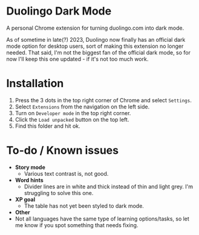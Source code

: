 # Duolingo Dark Mode
 A personal Chrome extension for turning duolingo.com into dark mode.

 As of sometime in late(?) 2023, Duolingo now finally has an official dark mode option for desktop users, sort of making this extension no longer needed. That said, I'm not the biggest fan of the official dark mode, so for now I'll keep this one updated - if it's not too much work.

# Installation
1. Press the 3 dots in the top right corner of Chrome and select `Settings`.
2. Select `Extensions` from the navigation on the left side.
3. Turn on `Developer mode` in the top right corner.
4. Click the `Load unpacked` button on the top left.
5. Find this folder and hit ok.

# To-do / Known issues
- **Story mode**
  - Various text contrast is, not good.
- **Word hints**
  - Divider lines are in white and thick instead of thin and light grey. I'm struggling to solve this one.
- **XP goal**
  - The table has not yet been styled to dark mode.
- **Other**
- Not all languages have the same type of learning options/tasks, so let me know if you spot something that needs fixing.